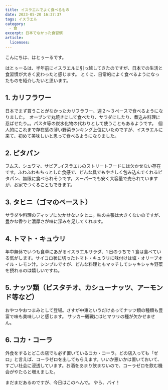 ```yaml
---
title: イスラエルでよく食べるもの
date: 2023-05-20 16:37:37
tags: イスラエル
category:
　- 食
excerpt: 日本でなかった食習慣
article:
  licenses:
---
```


こんにちは、はとぅーるです。

はとぅーるは、半年前にイスラエルに引っ越してきたのですが、日本での生活と食習慣が大きく変わったと感じます。
とくに、日常的によく食べるようになったものを紹介したいと思います。

## 1. カリフラワー

日本でまず買うことがなかったカリフラワー、週２～３ペースで食べるようになりました。　オーブンで丸焼きにして食べたり、サラダにしたり、煮込み料理に忍ばせたり。。パスタ等の炭水化物の代わりとして使うこともあるようです。　個人的にこれまで存在感の薄い野菜ランキング上位にいたのですが、イスラエルに来て、初めて美味しいと思って食べるようになりました。

## 2. ピタパン

フムス、シュワマ、サビア‥イスラエルのストリートフードには欠かせない存在です。ふわふわもちっとした食感で、どんな具でもやさしく包み込んでくれるピタパン、無限に食べられそうです。スーパーでも安く大容量で売られていますが、お家でつくることもできます。

## 3. タヒニ（ゴマのペースト）

サラダや料理のディップに欠かせないタヒニ。味の主張は大きくないのですが、豊かな香りと濃厚さが味に深みを足してくれます。

## 4. トマト・キュウリ

年中無休でいつも食卓にあがるイスラエルサラダ、1 日のうちで 1 食は食べている気がします。サイコロ状に切ったトマト・キュウリに味付けは塩・オリーブオイル・レモン汁。シンプルですが、どんな料理ともマッチしてシャキシャキ野菜を摂れるのは嬉しいですね。

## 5. ナッツ類（ピスタチオ、カシューナッツ、アーモンド等など）

おやつやおつまみとして登場。さすが中東というだけあってナッツ類の種類も豊富で味も美味しいと感じます。
サッカー観戦にはヒマワリの種が欠かせません。

## 6. コカ・コーラ

外食をするとどこの店でも必ず置いているコカ・コーラ。どの店入っても「ゼロ」と言えば、コーラゼロを出してもらえます。いいか悪いかは置いておいて、すごい社会に浸透しています。お酒をあまり飲まないので、コーラゼロを飲む機会がやたらと増えました。

まだまだあるのですが、今日はこのへんで。
やら、バイ！
